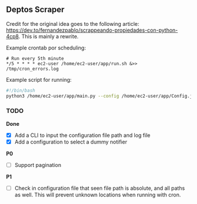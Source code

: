 ## Deptos Scraper

Credit for the original idea goes to the following article: https://dev.to/fernandezpablo/scrappeando-propiedades-con-python-4cp8. This is mainly a rewrite.

Example crontab por scheduling:
```
# Run every 5th minute
*/5 * * * * ec2-user /home/ec2-user/app/run.sh &>> /tmp/cron_errors.log
```

Example script for running:
```bash
#!/bin/bash
python3 /home/ec2-user/app/main.py --config /home/ec2-user/app/Config.json --log /home/ec2-user/app/app.log
```

### TODO
**Done**
- [X] Add a CLI to input the configuration file path and log file
- [X] Add a configuration to select a dummy notifier

**P0**
- [ ] Support pagination

**P1**
- [ ] Check in configuration file that seen file path is absolute, and all paths as well. This will prevent unknown locations when running with cron.
